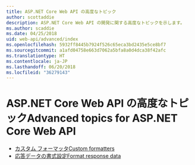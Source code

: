 ```yaml
---
title: ASP.NET Core Web API の高度なトピック
author: scottaddie
description: ASP.NET Core Web API の開発に関する高度なトピックを示します。
ms.author: scaddie
ms.date: 04/25/2018
uid: web-api/advanced/index
ms.openlocfilehash: 5932ff8445b7924f526c65eca3bd2435e5ce8bf7
ms.sourcegitcommit: a1afd04758e663d7062a5bfa8a0d4dca38f42afc
ms.translationtype: HT
ms.contentlocale: ja-JP
ms.lasthandoff: 06/20/2018
ms.locfileid: "36279143"
---
```

# <a name="advanced-topics-for-aspnet-core-web-api"></a><span data-ttu-id="bb0c1-103">ASP.NET Core Web API の高度なトピック</span><span class="sxs-lookup"><span data-stu-id="bb0c1-103">Advanced topics for ASP.NET Core Web API</span></span>

* [<span data-ttu-id="bb0c1-104">カスタム フォーマッタ</span><span class="sxs-lookup"><span data-stu-id="bb0c1-104">Custom formatters</span></span>](xref:web-api/advanced/custom-formatters)
* [<span data-ttu-id="bb0c1-105">応答データの書式設定</span><span class="sxs-lookup"><span data-stu-id="bb0c1-105">Format response data</span></span>](xref:web-api/advanced/formatting)